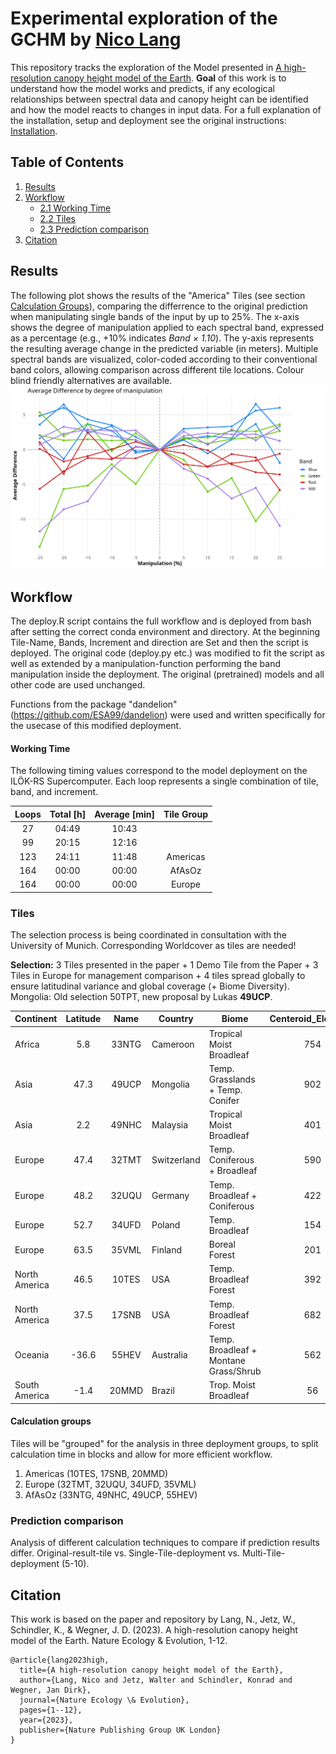 # Experimental exploration of the GCHM by [Nico Lang](https://langnico.github.io/globalcanopyheight)

This repository tracks the exploration of the Model presented in [A high-resolution canopy height model of the Earth](https://arxiv.org/abs/2204.08322). **Goal** of this work is to understand how the model works and predicts, if any ecological relationships between spectral data and canopy height can be identified and how the model reacts to changes in input data.
For a full explanation of the installation, setup and deployment see the original instructions: [Installation](https://github.com/langnico/global-canopy-height-model#installation-and-credentials).


## Table of Contents
1. [Results](#results)
2. [Workflow](#workflow)
   - [2.1 Working Time](#working-time)
   - [2.2 Tiles](#tiles)
   - [2.3 Prediction comparison](#prediction-comparison)
3. [Citation](https://github.com/ESA99/canopy_height#citation)

## Results

The following plot shows the results of the "America" Tiles (see section [Calculation Groups](#calculation-groups)), comparing the differrence to the original prediction when manipulating single bands of the input by up to 25%.
The x-axis shows the degree of manipulation applied to each spectral band, expressed as a percentage (e.g., +10% indicates *Band × 1.10*). The y-axis represents the resulting average change in the predicted variable (in meters). Multiple spectral bands are visualized, color-coded according to their conventional band colors, allowing comparison across different tile locations. Colour blind friendly alternatives are available.
![Result plot](plots/2025-06-25_3T_B02+03+04+08_lineplot.png)



## Workflow
The deploy.R script contains the full workflow and is deployed from bash after setting the correct conda environment and directory.
At the beginning Tile-Name, Bands, Increment and direction are Set and then the script is deployed. The original code (deploy.py etc.) was modified to fit the script as well as extended by a manipulation-function performing the band manipulation inside the deployment. The original (pretrained) models and all other code are used unchanged. 

Functions from the package "dandelion" (https://github.com/ESA99/dandelion) were used and written specifically for the usecase of this modified deployment.

#### Working Time
The following timing values correspond to the model deployment on the ILÖK-RS Supercomputer. Each loop represents a single combination of tile, band, and increment.

| Loops | Total [h] | Average [min] | Tile Group |
|:----------:|:----------:|:----------:|:---------:|
| 27 | 04:49 | 10:43 | |
| 99 | 20:15 | 12:16 | |
| 123 | 24:11 | 11:48 | Americas |
| 164 | 00:00 | 00:00 | AfAsOz |
| 164 | 00:00 | 00:00 | Europe |


### Tiles
The selection process is being coordinated in consultation with the University of Munich.
Corresponding Worldcover as tiles are needed!

**Selection:**
3 Tiles presented in the paper + 1 Demo Tile from the Paper + 3 Tiles in Europe for management comparison + 4 tiles spread globally to ensure latitudinal variance and global coverage (+ Biome Diversity).
Mongolia: Old selection 50TPT, new proposal by Lukas **49UCP**.

| Continent          | Latitude | Name   | Country         | Biome                                   | Centeroid_Elevation | Source  |
|--------------------|:--------:|:------:|-----------------|----------------------------------------|:-------------------:|---------|
| Africa             | 5.8      | 33NTG  | Cameroon        | Tropical Moist Broadleaf               | 754                 | PAPER   |
| Asia               | 47.3     | 49UCP  | Mongolia        | Temp. Grasslands + Temp. Conifer       | 902                 | Munich  |
| Asia               | 2.2      | 49NHC  | Malaysia        | Tropical Moist Broadleaf               | 401                 | PAPER   |
| Europe             | 47.4     | 32TMT  | Switzerland     | Temp. Coniferous + Broadleaf           | 590                 | PAPER   |
| Europe             | 48.2     | 32UQU  | Germany         | Temp. Broadleaf + Coniferous           | 422                 | Munich  |
| Europe             | 52.7     | 34UFD  | Poland          | Temp. Broadleaf                        | 154                 | Munich  |
| Europe             | 63.5     | 35VML  | Finland         | Boreal Forest                          | 201                 | Münster |
| North America      | 46.5     | 10TES  | USA             | Temp. Broadleaf Forest                 | 392                 | PAPER   |
| North America      | 37.5     | 17SNB  | USA             | Temp. Broadleaf Forest                 | 682                 | BOTH    |
| Oceania            | -36.6    | 55HEV  | Australia       | Temp. Broadleaf + Montane Grass/Shrub  | 562                 | Münster |
| South America      | -1.4     | 20MMD  | Brazil          | Trop. Moist Broadleaf                  | 56                  | Münster |

#### Calculation groups

Tiles will be "grouped" for the analysis in three deployment groups, to split calculation time in blocks and allow for more efficient workflow.
  1. Americas (10TES, 17SNB, 20MMD)
  2. Europe (32TMT, 32UQU, 34UFD, 35VML)
  3. AfAsOz (33NTG, 49NHC, 49UCP, 55HEV)

### Prediction comparison

Analysis of different calculation techniques to compare if prediction results differ.
Original-result-tile vs. Single-Tile-deployment vs. Multi-Tile-deployment (5-10).



## Citation

This work is based on the paper and repository by
Lang, N., Jetz, W., Schindler, K., & Wegner, J. D. (2023). A high-resolution canopy height model of the Earth. Nature Ecology & Evolution, 1-12.
```
@article{lang2023high,
  title={A high-resolution canopy height model of the Earth},
  author={Lang, Nico and Jetz, Walter and Schindler, Konrad and Wegner, Jan Dirk},
  journal={Nature Ecology \& Evolution},
  pages={1--12},
  year={2023},
  publisher={Nature Publishing Group UK London}
}
```

